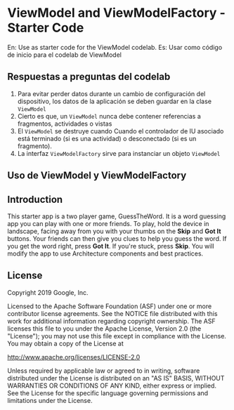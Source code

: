 ViewModel and ViewModelFactory - Starter Code
==================================
En:
Use as starter code for the ViewModel codelab.
Es:
Usar como código de inicio para el codelab de ViewModel

Respuestas a preguntas del codelab
---------------------------------

1. Para evitar perder datos durante un cambio de configuración del dispositivo, los datos de la aplicación se deben guardar en la clase `ViewModel`
2. Cierto es que, un `ViewModel` nunca debe contener referencias a fragmentos, actividades o vistas
3. El `ViewModel` se destruye cuando Cuando el controlador de IU asociado está terminado (si es una actividad) o desconectado (si es un fragmento).
4. La interfaz `ViewModelFactory` sirve para instanciar un objeto `ViewModel`

Uso de ViewModel y ViewModelFactory
-----------------------------------



Introduction
------------

This starter app is a two player game, GuessTheWord. It is a word guessing app you can play with one or more friends. To play, hold the device in landscape, facing away from you with your thumbs on the **Skip** and **Got It** buttons. Your friends can then give you clues to help you guess the word. If you get the word right, press **Got It**. If you're stuck, press **Skip**.
You will modify the app to use Architecture components and best practices.

License
-------

Copyright 2019 Google, Inc.

Licensed to the Apache Software Foundation (ASF) under one or more contributor
license agreements.  See the NOTICE file distributed with this work for
additional information regarding copyright ownership.  The ASF licenses this
file to you under the Apache License, Version 2.0 (the "License"); you may not
use this file except in compliance with the License.  You may obtain a copy of
the License at

  http://www.apache.org/licenses/LICENSE-2.0

Unless required by applicable law or agreed to in writing, software
distributed under the License is distributed on an "AS IS" BASIS, WITHOUT
WARRANTIES OR CONDITIONS OF ANY KIND, either express or implied.  See the
License for the specific language governing permissions and limitations under
the License.
